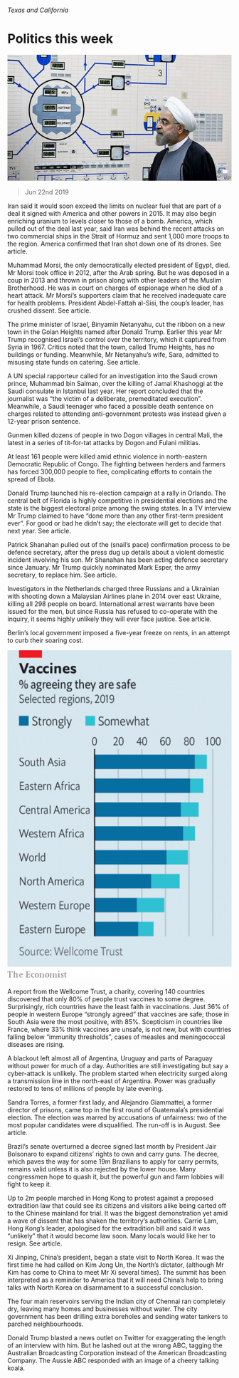 ###### Texas and California

# Politics this week 

![image](images/20190622_WWP001_0.jpg) 

> Jun 22nd 2019 

Iran said it would soon exceed the limits on nuclear fuel that are part of a deal it signed with America and other powers in 2015. It may also begin enriching uranium to levels closer to those of a bomb. America, which pulled out of the deal last year, said Iran was behind the recent attacks on two commercial ships in the Strait of Hormuz and sent 1,000 more troops to the region. America confirmed that Iran shot down one of its drones. See article. 

Muhammad Morsi, the only democratically elected president of Egypt, died. Mr Morsi took office in 2012, after the Arab spring. But he was deposed in a coup in 2013 and thrown in prison along with other leaders of the Muslim Brotherhood. He was in court on charges of espionage when he died of a heart attack. Mr Morsi’s supporters claim that he received inadequate care for health problems. President Abdel-Fattah al-Sisi, the coup’s leader, has crushed dissent. See article. 

The prime minister of Israel, Binyamin Netanyahu, cut the ribbon on a new town in the Golan Heights named after Donald Trump. Earlier this year Mr Trump recognised Israel’s control over the territory, which it captured from Syria in 1967. Critics noted that the town, called Trump Heights, has no buildings or funding. Meanwhile, Mr Netanyahu’s wife, Sara, admitted to misusing state funds on catering. See article. 

A UN special rapporteur called for an investigation into the Saudi crown prince, Muhammad bin Salman, over the killing of Jamal Khashoggi at the Saudi consulate in Istanbul last year. Her report concluded that the journalist was “the victim of a deliberate, premeditated execution”. Meanwhile, a Saudi teenager who faced a possible death sentence on charges related to attending anti-government protests was instead given a 12-year prison sentence. 

Gunmen killed dozens of people in two Dogon villages in central Mali, the latest in a series of tit-for-tat attacks by Dogon and Fulani militias. 

At least 161 people were killed amid ethnic violence in north-eastern Democratic Republic of Congo. The fighting between herders and farmers has forced 300,000 people to flee, complicating efforts to contain the spread of Ebola. 

Donald Trump launched his re-election campaign at a rally in Orlando. The central belt of Florida is highly competitive in presidential elections and the state is the biggest electoral prize among the swing states. In a TV interview Mr Trump claimed to have “done more than any other first-term president ever”. For good or bad he didn’t say; the electorate will get to decide that next year. See article. 

Patrick Shanahan pulled out of the (snail’s pace) confirmation process to be defence secretary, after the press dug up details about a violent domestic incident involving his son. Mr Shanahan has been acting defence secretary since January. Mr Trump quickly nominated Mark Esper, the army secretary, to replace him. See article. 

Investigators in the Netherlands charged three Russians and a Ukrainian with shooting down a Malaysian Airlines plane in 2014 over east Ukraine, killing all 298 people on board. International arrest warrants have been issued for the men, but since Russia has refused to co-operate with the inquiry, it seems highly unlikely they will ever face justice. See article. 

Berlin’s local government imposed a five-year freeze on rents, in an attempt to curb their soaring cost. 

![image](images/20190622_WWC291.png) 

A report from the Wellcome Trust, a charity, covering 140 countries discovered that only 80% of people trust vaccines to some degree. Surprisingly, rich countries have the least faith in vaccinations. Just 36% of people in western Europe “strongly agreed” that vaccines are safe; those in South Asia were the most positive, with 85%. Scepticism in countries like France, where 33% think vaccines are unsafe, is not new, but with countries falling below “immunity thresholds”, cases of measles and meningococcal diseases are rising. 

A blackout left almost all of Argentina, Uruguay and parts of Paraguay without power for much of a day. Authorities are still investigating but say a cyber-attack is unlikely. The problem started when electricity surged along a transmission line in the north-east of Argentina. Power was gradually restored to tens of millions of people by late evening. 

Sandra Torres, a former first lady, and Alejandro Giammattei, a former director of prisons, came top in the first round of Guatemala’s presidential election. The election was marred by accusations of unfairness: two of the most popular candidates were disqualified. The run-off is in August. See article. 

Brazil’s senate overturned a decree signed last month by President Jair Bolsonaro to expand citizens’ rights to own and carry guns. The decree, which paves the way for some 19m Brazilians to apply for carry permits, remains valid unless it is also rejected by the lower house. Many congressmen hope to quash it, but the powerful gun and farm lobbies will fight to keep it. 

Up to 2m people marched in Hong Kong to protest against a proposed extradition law that could see its citizens and visitors alike being carted off to the Chinese mainland for trial. It was the biggest demonstration yet amid a wave of dissent that has shaken the territory’s authorities. Carrie Lam, Hong Kong’s leader, apologised for the extradition bill and said it was “unlikely” that it would become law soon. Many locals would like her to resign. See article. 

Xi Jinping, China’s president, began a state visit to North Korea. It was the first time he had called on Kim Jong Un, the North’s dictator, (although Mr Kim has come to China to meet Mr Xi several times). The summit has been interpreted as a reminder to America that it will need China’s help to bring talks with North Korea on disarmament to a successful conclusion. 

The four main reservoirs serving the Indian city of Chennai ran completely dry, leaving many homes and businesses without water. The city government has been drilling extra boreholes and sending water tankers to parched neighbourhoods. 

Donald Trump blasted a news outlet on Twitter for exaggerating the length of an interview with him. But he lashed out at the wrong ABC, tagging the Australian Broadcasting Corporation instead of the American Broadcasting Company. The Aussie ABC responded with an image of a cheery talking koala. 

